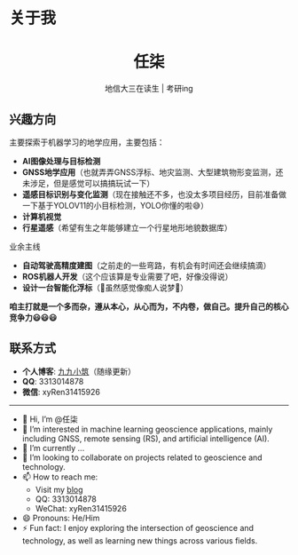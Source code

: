 # 关于我

<div align="center">
  <h1>任柒</h1>
  <p>地信大三在读生 | 考研ing</p>
</div>

## 兴趣方向

主要探索于机器学习的地学应用，主要包括：
- **AI图像处理与目标检测**
- **GNSS地学应用**（也就弄弄GNSS浮标、地灾监测、大型建筑物形变监测，还未涉足，但是感觉可以搞搞玩试一下）
- **遥感目标识别与变化监测**（现在接触还不多，也没太多项目经历，目前准备做一下基于YOLOV11的小目标检测，YOLO你懂的啦😅）
- **计算机视觉**
- **行星遥感**（希望有生之年能够建立一个行星地形地貌数据库）


业余主线
- **自动驾驶高精度建图**（之前走的一些弯路，有机会有时间还会继续搞滴）
- **ROS机器人开发**（这个应该算是专业需要了吧，好像没得说）
- **设计一台智能化浮标**（🤣虽然感觉像痴人说梦🤣）

**咱主打就是一个多而杂，遵从本心，从心而为，不内卷，做自己。提升自己的核心竞争力😃😃😃**

## 联系方式

- **个人博客**: [九九小筑](http://www.luiujiu.site)（随缘更新）
- **QQ**: 3313014878
- **微信**: xyRen31415926

---

- 👋 Hi, I’m @任柒
- 👀 I’m interested in machine learning geoscience applications, mainly including GNSS, remote sensing (RS), and artificial intelligence (AI).
- 🌱 I’m currently ...
- 💞️ I’m looking to collaborate on projects related to geoscience and technology.
- 📫 How to reach me: 
  - Visit my [blog](https://www.lujiujiu.site)
  - QQ: 3313014878
  - WeChat: xyRen31415926
- 😄 Pronouns: He/Him
- ⚡ Fun fact: I enjoy exploring the intersection of geoscience and technology, as well as learning new things across various fields.

<!---
nikofoy/nikofoy is a ✨ special ✨ repository because its `README.md` (this file) appears on your GitHub profile.
You can click the Preview link to take a look at your changes.
--->
